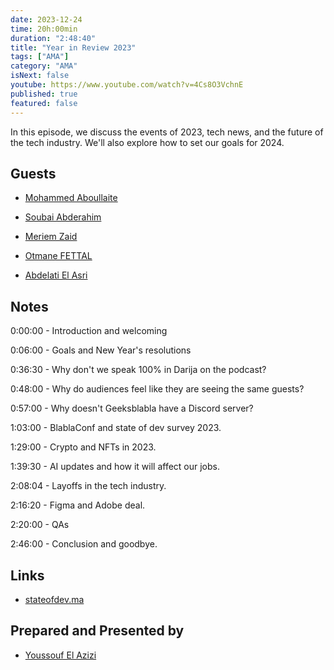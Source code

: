 ```yaml
---
date: 2023-12-24
time: 20h:00min
duration: "2:48:40"
title: "Year in Review 2023"
tags: ["AMA"]
category: "AMA"
isNext: false
youtube: https://www.youtube.com/watch?v=4Cs8O3VchnE
published: true
featured: false
---
```


In this episode, we discuss the events of 2023, tech news, and the future of the tech industry. We'll also explore how to set our goals for 2024.

## Guests

- [Mohammed Aboullaite](https://aboullaite.me)

- [Soubai Abderahim](https://soubai.me)

- [Meriem Zaid](https://twitter.com/_iMeriem)

- [Otmane FETTAL](https://twitter.com/ofettal)

- [Abdelati El Asri](https://twitter.com/kaizendae)

## Notes

0:00:00 - Introduction and welcoming

0:06:00 - Goals and New Year's resolutions

0:36:30 - Why don't we speak 100% in Darija on the podcast?

0:48:00 - Why do audiences feel like they are seeing the same guests?

0:57:00 - Why doesn't Geeksblabla have a Discord server?

1:03:00 - BlablaConf and state of dev survey 2023.

1:29:00 - Crypto and NFTs in 2023.

1:39:30 - AI updates and how it will affect our jobs.

2:08:04 - Layoffs in the tech industry.

2:16:20 - Figma and Adobe deal.

2:20:00 - QAs

2:46:00 - Conclusion and goodbye.

## Links

- [stateofdev.ma](https://stateofdev.ma)

## Prepared and Presented by

- [Youssouf El Azizi](https://elaazizi.com/)
